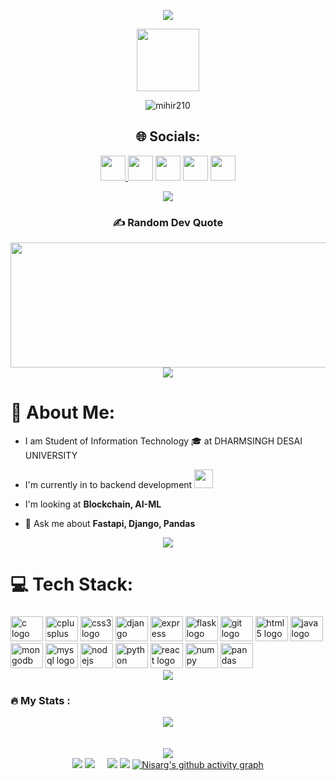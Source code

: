 <!-- <h3 align="center">Hi 👋! My name is Mihir<img src="https://media.giphy.com/media/hvRJCLFzcasrR4ia7z/giphy.gif" width="30px"/></h3> -->

<p align="center">
  <a href="https://github.com/DenverCoder1/readme-typing-svg"><img src="https://readme-typing-svg.herokuapp.com?font=Time+New+Roman&color=%23C8BE25&size=35&center=true&vCenter=true&width=600&height=100&lines=Hi,+I'm+Mihir+Hadavani++;"></a>
</p>

<div id="header" align="center">
  
  <img src="https://media.giphy.com/media/M9gbBd9nbDrOTu1Mqx/giphy.gif" width="100"/>
  <p> <img src="https://komarev.com/ghpvc/?username=mihir210&label=Profile%20views&color=2955ae&style=flat-square" alt="mihir210" /> </p>

## 🌐 Socials:

<a href= "https://facebook.com/mihir2107"><img height="40" width="40" src="https://cdn.simpleicons.org/facebook" /> </a> 
<a href = "https://instagram.com/mihir___2107"><img height="40" width="40" src="https://cdn.simpleicons.org/instagram" /></a> 
<a href = "https://linkedin.com/in/mihir-hadavani-996263232"><img height="40" width="40" src="https://cdn.simpleicons.org/linkedin" /></a> 
<a href = "https://twitter.com/mihirh21"><img height="40" width="40" src="https://cdn.simpleicons.org/twitter" /></a> 
<a href = "https://www.youtube.com/channel/UCjBiyOWjudpNUWcq5n2rCcQ"><img height="40" width="40" src="https://cdn.simpleicons.org/youtube" /></a>

  
  <img src="https://user-images.githubusercontent.com/73097560/115834477-dbab4500-a447-11eb-908a-139a6edaec5c.gif"> 
<br>


  
### ✍️ Random Dev Quote
<img height = "200" width = "600" src = "https://quotes-github-readme.vercel.app/api?theme=radical&type=horizontal"/>

  
  
  <img src="https://user-images.githubusercontent.com/73097560/115834477-dbab4500-a447-11eb-908a-139a6edaec5c.gif"> 
 <br>
  
</div>
 

# 💫 About Me:

  - I am Student of Information Technology 🎓 at DHARMSINGH DESAI UNIVERSITY

  - I'm currently in to backend development <img src="https://media.giphy.com/media/WUlplcMpOCEmTGBtBW/giphy.gif" width="30">

  - I'm looking at **Blockchain, AI-ML**

  - 💬 Ask me about **Fastapi, Django, Pandas**

<div align="center">
 <img src="https://user-images.githubusercontent.com/73097560/115834477-dbab4500-a447-11eb-908a-139a6edaec5c.gif"> 
<br>
</div>

# 💻 Tech Stack:
###

<div align="left">
  <img src="https://cdn.jsdelivr.net/gh/devicons/devicon/icons/c/c-original.svg" height="40" width="52" alt="c logo"  />
  <img src="https://cdn.jsdelivr.net/gh/devicons/devicon/icons/cplusplus/cplusplus-original.svg" height="40" width="52" alt="cplusplus logo"  />
  <img src="https://cdn.jsdelivr.net/gh/devicons/devicon/icons/css3/css3-original.svg" height="40" width="52" alt="css3 logo"  />
  <a href= "https://www.djangoproject.com/"><img src="https://cdn.jsdelivr.net/gh/devicons/devicon/icons/django/django-plain.svg" height="40" width="52" alt="django logo"  /></a>
  <a href="https://expressjs.com/"><img src="https://cdn.jsdelivr.net/gh/devicons/devicon/icons/express/express-original.svg" height="40" width="52" alt="express logo"  /></a>
  <a href = "https://flask.palletsprojects.com/en/2.2.x/"><img src="https://cdn.jsdelivr.net/gh/devicons/devicon/icons/flask/flask-original.svg" height="40" width="52" alt="flask logo"  /></a>
  <a href = "https://git-scm.com/"><img src="https://cdn.jsdelivr.net/gh/devicons/devicon/icons/git/git-original.svg" height="40" width="52" alt="git logo"  /></a>
  <img src="https://cdn.jsdelivr.net/gh/devicons/devicon/icons/html5/html5-original.svg" height="40" width="52" alt="html5 logo"  />
 <a href = "https://www.java.com/en/"> <img src="https://cdn.jsdelivr.net/gh/devicons/devicon/icons/java/java-original.svg" height="40" width="52" alt="java logo"  /></a>
  <a href = "https://www.mongodb.com/"><img src="https://cdn.jsdelivr.net/gh/devicons/devicon/icons/mongodb/mongodb-original.svg" height="40" width="52" alt="mongodb logo"  /></a>
 <a href = "https://www.mysql.com/"><img src="https://cdn.jsdelivr.net/gh/devicons/devicon/icons/mysql/mysql-original.svg" height="40" width="52" alt="mysql logo"  /></a>
 <a href = "https://nodejs.org/en/"><img src="https://cdn.jsdelivr.net/gh/devicons/devicon/icons/nodejs/nodejs-original.svg" height="40" width="52" alt="nodejs logo"  /></a>
  <a href = "https://www.python.org/"><img src="https://cdn.jsdelivr.net/gh/devicons/devicon/icons/python/python-original.svg" height="40" width="52" alt="python logo"  /></a>
 <a href = "https://reactjs.org/"> <img src="https://cdn.jsdelivr.net/gh/devicons/devicon/icons/react/react-original.svg" height="40" width="52" alt="react logo"  /></a>
  <a href  = "https://numpy.org/"><img src="https://cdn.jsdelivr.net/gh/devicons/devicon/icons/numpy/numpy-original.svg" height="40" width="52" alt="numpy logo"  /></a>
  <a href= "https://pandas.pydata.org/"><img src="https://cdn.jsdelivr.net/gh/devicons/devicon/icons/pandas/pandas-original.svg" height="40" width="52" alt="pandas logo"  /></a>
  
</div>

<div align="center">
 <img src="https://user-images.githubusercontent.com/73097560/115834477-dbab4500-a447-11eb-908a-139a6edaec5c.gif"> 
<br>
</div>


### :fire: My Stats :
<div align="center">
<!-- <img align="center" src="https://github-readme-streak-stats.herokuapp.com/?user=mihirh19&theme=dark" alt="mihir210" />
<img src="https://github-readme-stats.vercel.app/api/top-langs?locale=en&hide_title=false&layout=compact&card_width=320&langs_count=6&theme=dracula&hide_border=false&username=mihirh19" height="200" alt="languages graph"  />
<img src="https://github-readme-stats.vercel.app/api?hide_title=false&hide_rank=false&show_icons=true&include_all_commits=true&count_private=true&disable_animations=false&theme=dracula&locale=en&hide_border=false&username=mihirh19" height="150" alt="stats graph"  />
 -->


   <a  href="http://www.github.com/mihirh19" align ='center'><img align = "center" src="https://github-readme-streak-stats.herokuapp.com/?user=mihirh19&stroke=ffffff&background=1c1917&ring=0891b2&fire=0891b2&currStreakNum=ffffff&currStreakLabel=0891b2&sideNums=ffffff&sideLabels=ffffff&dates=ffffff&hide_border=true" /></a> 
 <br><br><br> 
<img src="http://github-profile-summary-cards.vercel.app/api/cards/profile-details?username=mihirh19&theme=dark"><br>
<img src="http://github-profile-summary-cards.vercel.app/api/cards/repos-per-language?username=mihirh19&theme=dark"> 
<img src="http://github-profile-summary-cards.vercel.app/api/cards/most-commit-language?username=mihirh19&theme=dark"> &nbsp; &nbsp;
<img src="http://github-profile-summary-cards.vercel.app/api/cards/stats?username=mihirh19&theme=dark">
 <img src="http://github-profile-summary-cards.vercel.app/api/cards/productive-time?username=mihirh19&theme=dark&utcOffset=5.30"> 
[![Nisarg's github activity graph](https://github-readme-activity-graph.vercel.app/graph?username=mihirh19&bg_color=000000&color=d1f6ff&line=39a9fe&point=ffffff&area=true&hide_border=true)](https://github.com/mihirh19)
</div>


